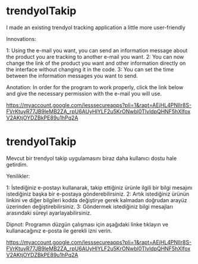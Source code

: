 # trendyolTakip
I made an existing trendyol tracking application a little more user-friendly

Innovations:

1: Using the e-mail you want, you can send an information message about the product you are tracking to another e-mail you want.
2: You can now change the link of the product you want and other information directly on the interface without changing it in the code.
3: You can set the time between the information messages you want to send.

Anotation: In order for the program to work properly, click the link below and give the necessary permission with the e-mail you will use.

https://myaccount.google.com/lesssecureapps?pli=1&rapt=AEjHL4PNIIr8S-FVrKtuyR77JB9leMB2ZA_rpU6AUyHIYLF2u5KrONwbl0TlvldpQHNF5hXlfoxV2AKtjOYDZBkPE89u1hPq2A

# trendyolTakip

Mevcut bir trendyol takip uygulamasını biraz daha kullanıcı dostu hale getirdim.

Yenilikler:

1: İstediğiniz e-postayı kullanarak, takip ettiğiniz ürünle ilgili bir bilgi mesajını istediğiniz başka bir e-postaya gönderebilirsiniz.
2: Artık istediğiniz ürünün linkini ve diğer bilgileri kodda değiştirye gerek kalmadan doğrudan arayüz üzerinden değiştirebilirsiniz.
3: Göndermek istediğiniz bilgi mesajları arasındaki süreyi ayarlayabilirsiniz.

Dipnot: Programın düzgün çalışması için aşağıdaki linke tıklayın ve kullanacağınız e-posta ile gerekli izni verin.

https://myaccount.google.com/lesssecureapps?pli=1&rapt=AEjHL4PNIIr8S-FVrKtuyR77JB9leMB2ZA_rpU6AUyHIYLF2u5KrONwbl0TlvldpQHNF5hXlfoxV2AKtjOYDZBkPE89u1hPq2A
